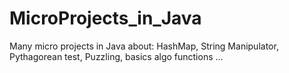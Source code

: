 # MicroProjects_in_Java

Many micro projects in Java about: HashMap, String Manipulator, 
Pythagorean test, Puzzling, basics algo functions ...
